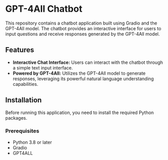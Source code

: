 # GPT-4All Chatbot

This repository contains a chatbot application built using Gradio and the GPT-4All model. The chatbot provides an interactive interface for users to input questions and receive responses generated by the GPT-4All model.

## Features

- **Interactive Chat Interface:** Users can interact with the chatbot through a simple text input interface.
- **Powered by GPT-4All:** Utilizes the GPT-4All model to generate responses, leveraging its powerful natural language understanding capabilities.

## Installation

Before running this application, you need to install the required Python packages.

### Prerequisites

- Python 3.8 or later
- Gradio
- GPT4ALL







